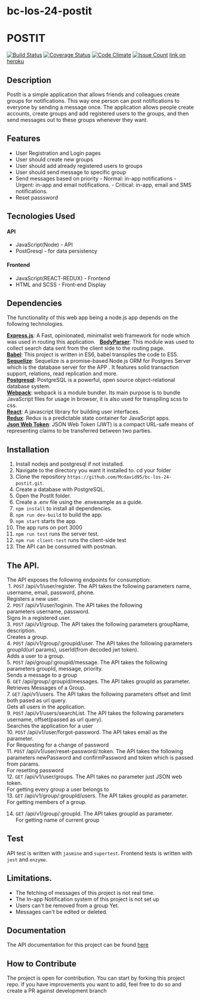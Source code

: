 
# bc-los-24-postit
# POSTIT
[![Build Status](https://travis-ci.org/Mcdavid95/bc-los-24-postit.svg?branch=server)](https://travis-ci.org/Mcdavid95/bc-los-24-postit) [![Coverage Status](https://coveralls.io/repos/github/Mcdavid95/bc-los-24-postit/badge.svg?branch=defense-feedback)](https://coveralls.io/github/Mcdavid95/bc-los-24-postit?branch=defense-feedback) [![Code Climate](https://codeclimate.com/github/Mcdavid95/bc-los-24-postit/badges/gpa.svg)](https://codeclimate.com/github/Mcdavid95/bc-los-24-postit) [![Issue Count](https://codeclimate.com/github/Mcdavid95/bc-los-24-postit/badges/issue_count.svg)](https://codeclimate.com/github/Mcdavid95/bc-los-24-postit) [link on heroku](https://postit-dyno.herokuapp.com/)

## Description
PostIt is a simple application that allows friends and colleagues create groups for notifications. This way one person can post notifications to everyone by sending a message once. The application allows people create accounts, create groups and add registered users to the groups, and then send messages out to these groups whenever they want.
##  Features
* User Registration and Login pages
* User should create new groups
* User should add already registered users to groups
* User should send message to specific group
* Send messages based on priority
        - Normal: in-app notifications
        - Urgent: in-app and email notifications.
        - Critical: in-app, email and SMS notifications.
* Reset passsword


## Tecnologies Used
#### API
* JavaScript(Node) - API
* PostGresql - for data persistency
#### Frontend
* JavaScript(REACT-REDUX) - Frontend
* HTML and SCSS - Front-end Display

## Dependencies

The functionality of this web app being a node.js app depends on the following technologies.

[**Express.js**](https://expressjs.com/): A Fast, opinionated, minimalist web framework for node which was used in routing this application.  
[**BodyParser**](https://babeljs.io/): This module was used to collect search data sent from the client side to the routing page.   
[**Babel**](https://babeljs.io/): This project is written in ES6, babel transpiles the code to ES5.  
[**Sequelize**](https://www.sequelizejs.com): Sequelize is a promise-based Node.js ORM for Postgres Server which is the database server for the APP . It features solid transaction support, relations, read replication and more.   
[**Postgresql**](https://www.postgresql.org/): PostgreSQL is a powerful, open source object-relational database system.  
[**Webpack**](https://webpack.js.org/): webpack is a module bundler. Its main purpose is to bundle JavaScript files for usage in browser, it is also used for transpiling scss to css.  
[**React**](https://facebook.github.io/react/): A javascript library for building user interfaces.  
[**Redux**](http://redux.js.org/): Redux is a predictable state container for JavaScript apps.   
[**Json Web Token**](https://jwt.io/): JSON Web Token (JWT) is a compact URL-safe means of representing claims to be transferred between two parties.

## Installation

1. Install nodejs and postgresql if not installed.
2. Navigate to the directory you want it installed to. cd your folder
3. Clone the repository ``` https://github.com/Mcdavid95/bc-los-24-postit.git ```.
4. Create a database with PostgreSQL.
5. Open the PostIt folder.
6. Create a .env file using the .envexample as a guide.
7. ``` npm install ``` to install all dependencies.
8. ``` npm run dev-build ``` to build the app.
9. ``` npm start ``` starts the app.
10. The app runs on port 3000
11. ``` npm run test ``` runs the server test.
12. ``` npm run client-test ``` runs the client-side test
13. The API can be consumed with postman.

## The API.
The API exposes the following endpoints for consumption:  
  1. ```POST``` /api/v1/user/register. The API takes the following parameters name, username, email, password, phone.  
    Registers a new user.  
  2. ```POST``` /api/v1/user/loginin. The API takes the following parameters username, password.  
    Signs In a registered user.  
  3. ```POST``` /api/v1/group. The API takes the following parameters groupName, description.  
    Creates a group.  
  4. ```POST``` /api/v1/group/:groupid/user. The API takes the following parameters groupId(url params), userId(from decoded jwt token).  
    Adds a user to a group.  
  5. ```POST``` /api/group/:groupid/message. The API takes the following parameters groupId, message, priority.   
    Sends a message to a group  
  6. ```GET``` /api/group/:groupid/messages. The API takes groupId as parameter.  
    Retrieves Messages of a Group.  
  7. ```GET``` /api/v1/users. The API takes the following parameters offset and limit both pased as url query.  
    Gets all users in the application.  
  9. ```POST``` /api/v1/users/searchList. The API takes the following parameters username, offset(passed as url query).  
    Searches the application for a user  
  10. ```POST``` /api/v1/user/forgot-password. The API takes email as the parameter.  
    For Requesting for a change of password  
  11. ```POST``` /api/v1/user/reset-password/:token. The API takes the following parameters newPassword and confirmPassword and token which is passed from params.  
    For resetting password   
  12. ```GET``` /api/v1/user/groups. The API takes no parameter just JSON web token.  
    For getting every group a user belongs to  
  13. ```GET``` /api/v1/group/:groupId/users. The API takes groupId as parameter.  
    For getting members of a group.
    
  14. ```GET``` /api/v1/group/:groupId. The API takes groupId as parameter.  
    For getting name of current group

## Test  
API test is written with ``` jasmine ``` and ``` supertest ```.
Frontend tests is written with ``` jest ``` and ``` enzyme ```.

## Limitations.
* The fetching of messages of this project is not real time.
* The In-app Notification system of this project is not set up
* Users can't be removed from a group Yet.
* Messages can't be edited or deleted.

## Documentation
The API documentation for this project can be found [here](http://docs.postit6.apiary.io/)

## How to Contribute
The project is open for contribution. You can start by forking this project repo. If you have improvements you want to add, feel free to do so and create a PR against development branch
